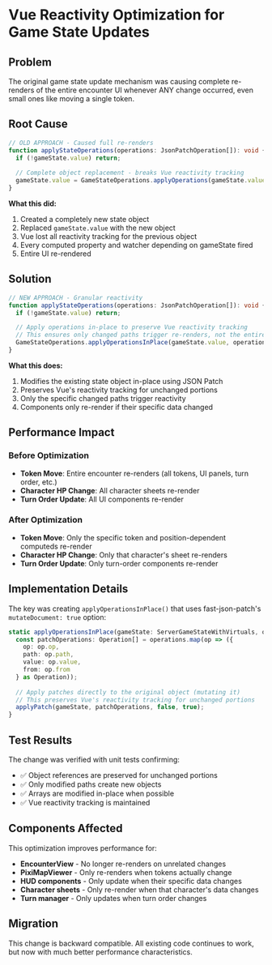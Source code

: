 # Vue Reactivity Optimization for Game State Updates

## Problem

The original game state update mechanism was causing complete re-renders of the entire encounter UI whenever ANY change occurred, even small ones like moving a single token.

## Root Cause

```typescript
// OLD APPROACH - Caused full re-renders
function applyStateOperations(operations: JsonPatchOperation[]): void {
  if (!gameState.value) return;
  
  // Complete object replacement - breaks Vue reactivity tracking
  gameState.value = GameStateOperations.applyOperations(gameState.value, operations);
}
```

**What this did:**
1. Created a completely new state object 
2. Replaced `gameState.value` with the new object
3. Vue lost all reactivity tracking for the previous object
4. Every computed property and watcher depending on gameState fired
5. Entire UI re-rendered

## Solution

```typescript
// NEW APPROACH - Granular reactivity
function applyStateOperations(operations: JsonPatchOperation[]): void {
  if (!gameState.value) return;

  // Apply operations in-place to preserve Vue reactivity tracking
  // This ensures only changed paths trigger re-renders, not the entire state
  GameStateOperations.applyOperationsInPlace(gameState.value, operations);
}
```

**What this does:**
1. Modifies the existing state object in-place using JSON Patch
2. Preserves Vue's reactivity tracking for unchanged portions
3. Only the specific changed paths trigger reactivity
4. Components only re-render if their specific data changed

## Performance Impact

### Before Optimization
- **Token Move**: Entire encounter re-renders (all tokens, UI panels, turn order, etc.)
- **Character HP Change**: All character sheets re-render
- **Turn Order Update**: All UI components re-render

### After Optimization  
- **Token Move**: Only the specific token and position-dependent computeds re-render
- **Character HP Change**: Only that character's sheet re-renders
- **Turn Order Update**: Only turn-order components re-render

## Implementation Details

The key was creating `applyOperationsInPlace()` that uses fast-json-patch's `mutateDocument: true` option:

```typescript
static applyOperationsInPlace(gameState: ServerGameStateWithVirtuals, operations: JsonPatchOperation[]): void {
  const patchOperations: Operation[] = operations.map(op => ({
    op: op.op,
    path: op.path, 
    value: op.value,
    from: op.from
  } as Operation));
  
  // Apply patches directly to the original object (mutating it)
  // This preserves Vue's reactivity tracking for unchanged portions
  applyPatch(gameState, patchOperations, false, true);
}
```

## Test Results

The change was verified with unit tests confirming:
- ✅ Object references are preserved for unchanged portions
- ✅ Only modified paths create new objects
- ✅ Arrays are modified in-place when possible
- ✅ Vue reactivity tracking is maintained

## Components Affected

This optimization improves performance for:
- **EncounterView** - No longer re-renders on unrelated changes
- **PixiMapViewer** - Only re-renders when tokens actually change
- **HUD components** - Only update when their specific data changes
- **Character sheets** - Only re-render when that character's data changes
- **Turn manager** - Only updates when turn order changes

## Migration

This change is backward compatible. All existing code continues to work, but now with much better performance characteristics.